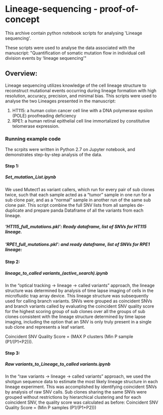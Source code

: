 # Lineage-sequencing - proof-of-concept
This archive contain python notebook scripts for analysing 'Lineage sequencing'.

These scripts were used to analyse the data associated with the manuscript:
"Quantification of somatic mutation flow in individual cell division events 
by ‘lineage sequencing’"

## Overview:
Lineage sequencing utilizes knowledge of the cell lineage structure to reconstruct mutational events occurring during lineage formation with high resolution, accuracy, precision, and minimal bias. This scripts were used to analyse the two Lineages presented in the manuscript:
1. HT115: a human colon cancer cell line with a DNA polymerase epsilon (POLE) proofreading deficiency
2. RPE1: a human retinal epithelial cell line immortalized by constitutive telomerase expression.

### Running example code
The scrpits were written in Python 2.7 on Jupyter notebook, and demonstrates step-by-step analysis of the data.
#### Step 1: 
##### Set_mutation_List.ipynb
We used Mutect1 as variant callers, which run for every pair of sub clones twice, such that each sample acted as a “tumor” sample in one run for a sub clone pair, and as a “normal” sample in another run of the same sub clone pair. This script combine the full SNV lists from all samples de-duplicate and prepare panda Dataframe of all the variants from each lineage. 

##### 'HT115_full_mutations.pkl': Ready dataframe, list of SNVs for HT115 lineage.
##### 'RPE1_full_mutations.pkl': and ready dataframe, list of SNVs for RPE1 lineage:


#### Step 2:
##### lineage_to_called variants_(active_search).ipynb
In the “optical tracking -> lineage -> called variants” approach, the lineage structure was determined by analysis of time lapse imaging of cells in the microfluidic trap array device. This lineage structure was subsequently used for calling branch variants. SNVs were grouped as coincident SNVs and branch variants called by evaluating the coincident SNV quality score for the highest scoring group of sub clones over all the groups of sub clones consistent with the lineage structure determined by time lapse imaging, including the option that an SNV is only truly present in a single sub clone and represents a leaf variant. 

Coincident SNV Quality Score = (MAX P clusters (Min P sample (P1/(P1+P2))).



#### Step 3:
##### Raw variants_to_Lineage_to_called variants.ipynb
In the “raw variants -> lineage -> called variants” approach, we used the shotgun sequence data to estimate the most likely lineage structure in each lineage experiment. This was accomplished by identifying coincident SNVs by analysis of raw SNV calls. Sub clones sharing the same SNVs were grouped without restrictions by hierarchical clustering and for each coincident SNV, the quality score was calculated as before:
        Coincident SNV Quality Score = (Min P samples (P1/(P1+P2)))


